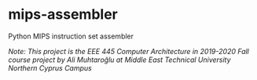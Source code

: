 # mips-assembler

Python MIPS instruction set assembler

*Note: This project is the EEE 445 Computer Architecture in 2019-2020 Fall course project by Ali Muhtaroğlu at
Middle East Technical University Northern Cyprus Campus*
